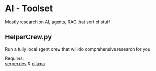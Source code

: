 # AI - Toolset

Mostly research on AI, agents, RAG that sort of stuff

## HelperCrew.py 
Run a fully local agent crew that will do comprehensive research for you.

Requires:  
[serper.dev](serper.dev) & [ollama](https://ollama.com/download)

